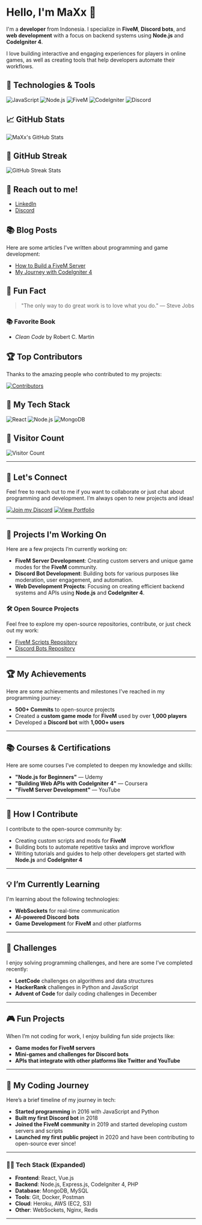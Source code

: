# Hello, I'm MaXx 👋

I'm a **developer** from Indonesia. I specialize in **FiveM**, **Discord bots**, and **web development** with a focus on backend systems using **Node.js** and **CodeIgniter 4**.

I love building interactive and engaging experiences for players in online games, as well as creating tools that help developers automate their workflows.

## 🚀 Technologies & Tools

![JavaScript](https://img.shields.io/badge/JavaScript-%23F7DF1E.svg?&style=for-the-badge&logo=javascript&logoColor=white)
![Node.js](https://img.shields.io/badge/Node.js-339933.svg?&style=for-the-badge&logo=node.js&logoColor=white)
![FiveM](https://img.shields.io/badge/FiveM-000000.svg?&style=for-the-badge&logo=fivem&logoColor=white)
![CodeIgniter](https://img.shields.io/badge/CodeIgniter-F14A00.svg?&style=for-the-badge&logo=codeigniter&logoColor=white)
![Discord](https://img.shields.io/badge/Discord-7289DA.svg?&style=for-the-badge&logo=discord&logoColor=white)

## 📈 GitHub Stats
![MaXx's GitHub Stats](https://github-readme-stats.vercel.app/api?username=MetanoiaEvolution&show_icons=true&count_private=true&hide=prs&theme=dark)

## 🌟 GitHub Streak

![GitHub Streak Stats](https://github-readme-streak-stats.herokuapp.com/?user=MetanoiaEvolution&theme=dark)

## 👥 Reach out to me!

- [LinkedIn](https://www.linkedin.com/in/muhamad-fikri-fathurrohman-791914345/)
- [Discord](https://discord.gg/fm6u6c9C)

## 📚 Blog Posts

Here are some articles I've written about programming and game development:

- [How to Build a FiveM Server](https://medium.com/your-article)
- [My Journey with CodeIgniter 4](https://dev.to/your-article)

## 🤔 Fun Fact

> "The only way to do great work is to love what you do." — Steve Jobs

### 📚 Favorite Book
- *Clean Code* by Robert C. Martin

## 🏆 Top Contributors

Thanks to the amazing people who contributed to my projects:

[![Contributors](https://contrib.rocks/image?repo=MetanoiaEvolution/your-repo)](https://github.com/MetanoiaEvolution/your-repo/graphs/contributors)

## 🔧 My Tech Stack

![React](https://img.shields.io/badge/React-20232f?style=for-the-badge&logo=react&logoColor=61DAFB)
![Node.js](https://img.shields.io/badge/Node.js-339933?style=for-the-badge&logo=node.js&logoColor=white)
![MongoDB](https://img.shields.io/badge/MongoDB-4EA94B?style=for-the-badge&logo=mongodb&logoColor=white)

## 👀 Visitor Count

![Visitor Count](https://profile-counter.glitch.me/MetanoiaEvolution/count.svg)

---

## 💬 Let's Connect

Feel free to reach out to me if you want to collaborate or just chat about programming and development. I’m always open to new projects and ideas!

[![Join my Discord](https://img.shields.io/badge/Join%20my%20Discord-7289DA?style=for-the-badge&logo=discord&logoColor=white)](https://discord.com/users/your-discord-id)
[![View Portfolio](https://img.shields.io/badge/View%20Portfolio-000000?style=for-the-badge&logo=portfolio&logoColor=white)](https://your-portfolio-url.com)

---

## 🚀 Projects I'm Working On

Here are a few projects I’m currently working on:

- **FiveM Server Development**: Creating custom servers and unique game modes for the **FiveM** community.
- **Discord Bot Development**: Building bots for various purposes like moderation, user engagement, and automation.
- **Web Development Projects**: Focusing on creating efficient backend systems and APIs using **Node.js** and **CodeIgniter 4**.

### 🛠️ Open Source Projects

Feel free to explore my open-source repositories, contribute, or just check out my work:

- [FiveM Scripts Repository](https://github.com/MetanoiaEvolution/fivem-scripts)
- [Discord Bots Repository](https://github.com/MetanoiaEvolution/discord-bots)

---

## 🏆 My Achievements

Here are some achievements and milestones I’ve reached in my programming journey:

- **500+ Commits** to open-source projects
- Created a **custom game mode** for **FiveM** used by over **1,000 players**
- Developed a **Discord bot** with **1,000+ users**

---

## 📚 Courses & Certifications

Here are some courses I’ve completed to deepen my knowledge and skills:

- **"Node.js for Beginners"** — Udemy
- **"Building Web APIs with CodeIgniter 4"** — Coursera
- **"FiveM Server Development"** — YouTube

---

## 🔄 How I Contribute

I contribute to the open-source community by:

- Creating custom scripts and mods for **FiveM**
- Building bots to automate repetitive tasks and improve workflow
- Writing tutorials and guides to help other developers get started with **Node.js** and **CodeIgniter 4**

---

## 💡 I’m Currently Learning

I'm learning about the following technologies:

- **WebSockets** for real-time communication
- **AI-powered Discord bots**
- **Game Development** for **FiveM** and other platforms

---

## 🧩 Challenges

I enjoy solving programming challenges, and here are some I’ve completed recently:

- **LeetCode** challenges on algorithms and data structures
- **HackerRank** challenges in Python and JavaScript
- **Advent of Code** for daily coding challenges in December

---

## 🎮 Fun Projects

When I’m not coding for work, I enjoy building fun side projects like:

- **Game modes for FiveM servers**
- **Mini-games and challenges for Discord bots**
- **APIs that integrate with other platforms like Twitter and YouTube**

---

## 👾 My Coding Journey

Here’s a brief timeline of my journey in tech:

- **Started programming** in 2016 with JavaScript and Python
- **Built my first Discord bot** in 2018
- **Joined the FiveM community** in 2019 and started developing custom servers and scripts
- **Launched my first public project** in 2020 and have been contributing to open-source ever since!

---

### 🧑‍💻 Tech Stack (Expanded)

- **Frontend**: React, Vue.js
- **Backend**: Node.js, Express.js, CodeIgniter 4, PHP
- **Database**: MongoDB, MySQL
- **Tools**: Git, Docker, Postman
- **Cloud**: Heroku, AWS (EC2, S3)
- **Other**: WebSockets, Nginx, Redis

---
